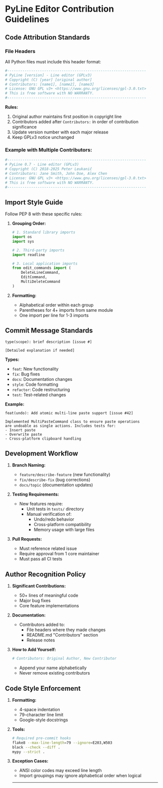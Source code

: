 # PyLine Editor Contribution Guidelines

## Code Attribution Standards

### File Headers
All Python files must include this header format:
```python
#----------------------------------------------------------------
# PyLine [version] - Line editor (GPLv3)
# Copyright (C) [year] [original author]
# Contributors: [name1], [name2], [name3]
# License: GNU GPL v3+ <https://www.gnu.org/licenses/gpl-3.0.txt>
# This is free software with NO WARRANTY.
#----------------------------------------------------------------
```

**Rules:**
1. Original author maintains first position in copyright line
2. Contributors added after `Contributors:` in order of contribution significance
3. Update version number with each major release
4. Keep GPLv3 notice unchanged

### Example with Multiple Contributors:
```python
#----------------------------------------------------------------
# PyLine 0.7 - Line editor (GPLv3)
# Copyright (C) 2018-2025 Peter Leukanič
# Contributors: Jane Smith, John Doe, Alex Chen
# License: GNU GPL v3+ <https://www.gnu.org/licenses/gpl-3.0.txt>
# This is free software with NO WARRANTY.
#----------------------------------------------------------------
```

## Import Style Guide
Follow PEP 8 with these specific rules:

1. **Grouping Order:**
   ```python
   # 1. Standard library imports
   import os
   import sys
   
   # 2. Third-party imports
   import readline
   
   # 3. Local application imports
   from edit_commands import (
       DeleteLineCommand,
       EditCommand,
       MultiDeleteCommand
   )
   ```

2. **Formatting:**
   - Alphabetical order within each group
   - Parentheses for 4+ imports from same module
   - One import per line for 1-3 imports

## Commit Message Standards
```
type(scope): brief description [issue #]

[Detailed explanation if needed]
```

**Types:**
- `feat`: New functionality
- `fix`: Bug fixes
- `docs`: Documentation changes
- `style`: Code formatting
- `refactor`: Code restructuring
- `test`: Test-related changes

**Example:**
```
feat(undo): Add atomic multi-line paste support [issue #42]

Implemented MultiPasteCommand class to ensure paste operations
are undoable as single actions. Includes tests for:
- Insert paste
- Overwrite paste
- Cross-platform clipboard handling
```

## Development Workflow

1. **Branch Naming:**
   - `feature/describe-feature` (new functionality)
   - `fix/describe-fix` (bug corrections)
   - `docs/topic` (documentation updates)

2. **Testing Requirements:**
   - New features require:
     - Unit tests in `tests/` directory
     - Manual verification of:
       - Undo/redo behavior
       - Cross-platform compatibility
       - Memory usage with large files

3. **Pull Requests:**
   - Must reference related issue
   - Require approval from 1 core maintainer
   - Must pass all CI tests

## Author Recognition Policy

1. **Significant Contributions:**
   - 50+ lines of meaningful code
   - Major bug fixes
   - Core feature implementations

2. **Documentation:**
   - Contributors added to:
     - File headers where they made changes
     - README.md "Contributors" section
     - Release notes

3. **How to Add Yourself:**
   ```python
   # Contributors: Original Author, New Contributor
   ```
   - Append your name alphabetically
   - Never remove existing contributors

## Code Style Enforcement

1. **Formatting:**
   - 4-space indentation
   - 79-character line limit
   - Google-style docstrings

2. **Tools:**
   ```bash
   # Required pre-commit hooks
   flake8 --max-line-length=79 --ignore=E203,W503
   black --check --diff .
   mypy --strict .
   ```

3. **Exception Cases:**
   - ANSI color codes may exceed line length
   - Import groupings may ignore alphabetical order when logical
   
   ---
